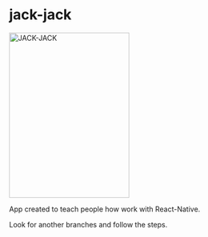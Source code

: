 # jack-jack

<img src="http://www.nishiweb.com.br/icomics/images/upload/368.jpg" alt="JACK-JACK" width="240" height="330">
</br>
<p>App created to teach people how work with React-Native.</p>
<p>Look for another branches and follow the steps.</p>